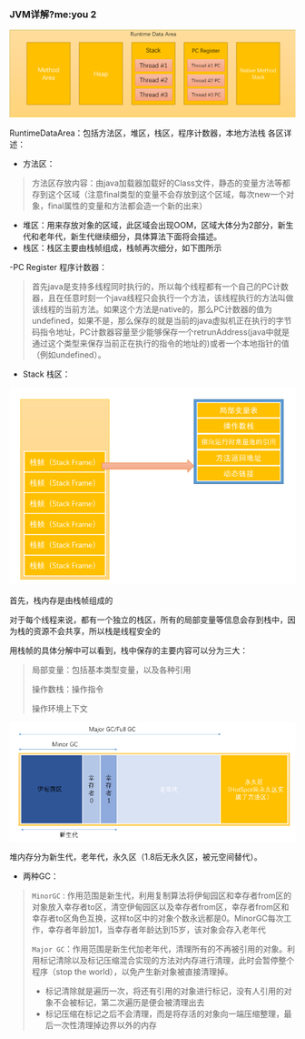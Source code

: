 ### JVM详解?me:you 2
![RuntimeDataArea](../imgs/RuntimeDataArea.png)

RuntimeDataArea：包括方法区，堆区，栈区，程序计数器，本地方法栈
各区详述：
- 方法区：
	
> 方法区存放内容：由java加载器加载好的Class文件，静态的变量方法等都存到这个区域（注意final类型的变量不会存放到这个区域，每次new一个对象，final属性的变量和方法都会造一个新的出来）

- 堆区：用来存放对象的区域，此区域会出现OOM，区域大体分为2部分，新生代和老年代，新生代继续细分，具体算法下面将会描述。
- 栈区：栈区主要由栈帧组成，栈帧再次细分，如下图所示

-PC Register 程序计数器：

> 首先java是支持多线程同时执行的，所以每个线程都有一个自己的PC计数器，且在任意时刻一个java线程只会执行一个方法，该线程执行的方法叫做该线程的当前方法。如果这个方法是native的，那么PC计数器的值为undefined，如果不是，那么保存的就是当前的java虚拟机正在执行的字节码指令地址，PC计数器容量至少能够保存一个retrunAddress(java中就是通过这个类型来保存当前正在执行的指令的地址的)或者一个本地指针的值（例如undefined）。

- Stack 栈区：

![栈内存图](../imgs/栈内存图.png)

首先，栈内存是由栈帧组成的

对于每个线程来说，都有一个独立的栈区，所有的局部变量等信息会存到栈中，因为栈的资源不会共享，所以栈是线程安全的

用栈帧的具体分解中可以看到，栈中保存的主要内容可以分为三大：

>  局部变量：包括基本类型变量，以及各种引用
>
> 操作数栈：操作指令
>
> 操作环境上下文

![堆内存图](../imgs/堆内存图.png)

堆内存分为新生代，老年代，永久区（1.8后无永久区，被元空间替代）。

- 两种GC：

> `MinorGC` : 作用范围是新生代，利用复制算法将伊甸园区和幸存者from区的对象放入幸存者to区，清空伊甸园区以及幸存者from区，幸存者from区和幸存者to区角色互换，这样to区中的对象个数永远都是0。MinorGC每次工作，幸存者年龄加1，当幸存者年龄达到15岁，该对象会存入老年代
>
> `Major GC`：作用范围是新生代加老年代，清理所有的不再被引用的对象。利用标记清除以及标记压缩混合实现的方法对内存进行清理，此时会暂停整个程序（stop the world），以免产生新对象被直接清理掉。
>
> - 标记清除就是遍历一次，将还有引用的对象进行标记，没有人引用的对象不会被标记，第二次遍历是便会被清理出去
> - 标记压缩在标记之后不会清理，而是将存活的对象向一端压缩整理，最后一次性清理掉边界以外的内存

